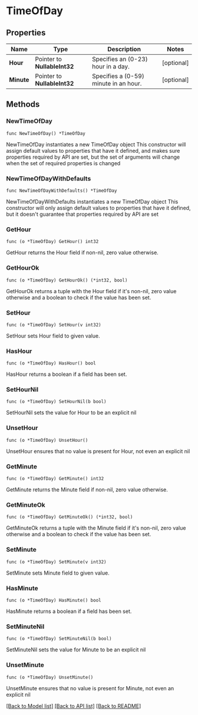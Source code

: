 # TimeOfDay

## Properties

Name | Type | Description | Notes
------------ | ------------- | ------------- | -------------
**Hour** | Pointer to **NullableInt32** | Specifies an (0-23) hour in a day. | [optional] 
**Minute** | Pointer to **NullableInt32** | Specifies a (0-59) minute in an hour. | [optional] 

## Methods

### NewTimeOfDay

`func NewTimeOfDay() *TimeOfDay`

NewTimeOfDay instantiates a new TimeOfDay object
This constructor will assign default values to properties that have it defined,
and makes sure properties required by API are set, but the set of arguments
will change when the set of required properties is changed

### NewTimeOfDayWithDefaults

`func NewTimeOfDayWithDefaults() *TimeOfDay`

NewTimeOfDayWithDefaults instantiates a new TimeOfDay object
This constructor will only assign default values to properties that have it defined,
but it doesn't guarantee that properties required by API are set

### GetHour

`func (o *TimeOfDay) GetHour() int32`

GetHour returns the Hour field if non-nil, zero value otherwise.

### GetHourOk

`func (o *TimeOfDay) GetHourOk() (*int32, bool)`

GetHourOk returns a tuple with the Hour field if it's non-nil, zero value otherwise
and a boolean to check if the value has been set.

### SetHour

`func (o *TimeOfDay) SetHour(v int32)`

SetHour sets Hour field to given value.

### HasHour

`func (o *TimeOfDay) HasHour() bool`

HasHour returns a boolean if a field has been set.

### SetHourNil

`func (o *TimeOfDay) SetHourNil(b bool)`

 SetHourNil sets the value for Hour to be an explicit nil

### UnsetHour
`func (o *TimeOfDay) UnsetHour()`

UnsetHour ensures that no value is present for Hour, not even an explicit nil
### GetMinute

`func (o *TimeOfDay) GetMinute() int32`

GetMinute returns the Minute field if non-nil, zero value otherwise.

### GetMinuteOk

`func (o *TimeOfDay) GetMinuteOk() (*int32, bool)`

GetMinuteOk returns a tuple with the Minute field if it's non-nil, zero value otherwise
and a boolean to check if the value has been set.

### SetMinute

`func (o *TimeOfDay) SetMinute(v int32)`

SetMinute sets Minute field to given value.

### HasMinute

`func (o *TimeOfDay) HasMinute() bool`

HasMinute returns a boolean if a field has been set.

### SetMinuteNil

`func (o *TimeOfDay) SetMinuteNil(b bool)`

 SetMinuteNil sets the value for Minute to be an explicit nil

### UnsetMinute
`func (o *TimeOfDay) UnsetMinute()`

UnsetMinute ensures that no value is present for Minute, not even an explicit nil

[[Back to Model list]](../README.md#documentation-for-models) [[Back to API list]](../README.md#documentation-for-api-endpoints) [[Back to README]](../README.md)


